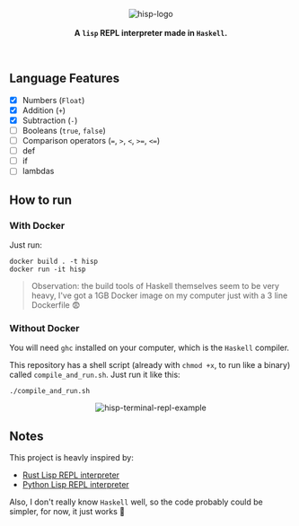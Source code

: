 <p align="center">
  <img src="https://user-images.githubusercontent.com/15306309/57203245-c734c000-6f84-11e9-878d-985be42faf8f.png" alt="hisp-logo" />
  <br />
  <br />
  <b>A <code>lisp</code> REPL interpreter made in <code>Haskell</code>.</b>
</p>

<br />

## Language Features

- [x] Numbers (`Float`)
- [x] Addition (`+`)
- [x] Subtraction (`-`)
- [ ] Booleans (`true`, `false`)
- [ ] Comparison operators (`=`, `>`, `<`, `>=`, `<=`)
- [ ] def
- [ ] if
- [ ] lambdas

## How to run

### With Docker

Just run:
```
docker build . -t hisp
docker run -it hisp
```

> Observation: the build tools of Haskell themselves seem to be very heavy, I've got a 1GB Docker image on my computer just with a 3 line Dockerfile :fearful:

### Without Docker

You will need `ghc` installed on your computer, which is the `Haskell` compiler.

This repository has a shell script (already with `chmod +x`, to run like a binary) called `compile_and_run.sh`. Just run it like this:


```shell
./compile_and_run.sh
```

<p align="center">
  <img src="https://user-images.githubusercontent.com/15306309/57204202-9062a800-6f8c-11e9-8f89-ac4e07c51395.png" alt="hisp-terminal-repl-example" />
</p>

## Notes

This project is heavly inspired by:

- [Rust Lisp REPL interpreter](https://m.stopa.io/risp-lisp-in-rust-90a0dad5b116)
- [Python Lisp REPL interpreter](https://norvig.com/lispy.html)

Also, I don't really know `Haskell` well, so the code probably could be simpler, for now, it just works :slightly_smiling_face:
